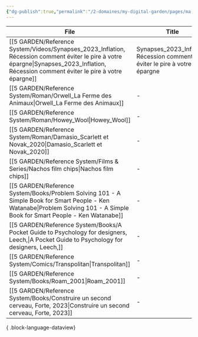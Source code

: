 ```yaml
---
{"dg-publish":true,"permalink":"/2-domaines/my-digital-garden/pages/ma-bibliotheque/","dgShowBacklinks":"false","dgShowLocalGraph":"false","created":"2024-08-11T21:54:47.417+02:00","updated":"2024-08-13T10:20:44.685+02:00"}
---
```


| File                                                                                                                                                                                           | Title                                                                      | Item        | Status  | Read | Contribution |
| ---------------------------------------------------------------------------------------------------------------------------------------------------------------------------------------------- | -------------------------------------------------------------------------- | ----------- | ------- | ---- | ------------ |
| [[5 GARDEN/Reference System/Videos/Synapses_2023_Inflation, Récession  comment éviter le pire à votre épargne\|Synapses_2023_Inflation, Récession  comment éviter le pire à votre épargne]] | Synapses_2023_Inflation, Récession  comment éviter le pire à votre épargne | #type/books | terminé | \-   | \-           |
| [[5 GARDEN/Reference System/Roman/Orwell_La Ferme des Animaux\|Orwell_La Ferme des Animaux]]                                                                                                | \-                                                                         | \-          | terminé | \-   | \-           |
| [[5 GARDEN/Reference System/Roman/Howey_Wool\|Howey_Wool]]                                                                                                                                  | \-                                                                         | \-          | terminé | \-   | \-           |
| [[5 GARDEN/Reference System/Roman/Damasio_Scarlett et Novak_2020\|Damasio_Scarlett et Novak_2020]]                                                                                          | \-                                                                         | \-          | terminé | \-   | \-           |
| [[5 GARDEN/Reference System/Films & Series/Nachos film chips\|Nachos film chips]]                                                                                                           | \-                                                                         | \-          | terminé | \-   | \-           |
| [[5 GARDEN/Reference System/Books/Problem Solving 101 - A Simple Book for Smart People - Ken Watanabe\|Problem Solving 101 - A Simple Book for Smart People - Ken Watanabe]]                | \-                                                                         | \-          | terminé | \-   | \-           |
| [[5 GARDEN/Reference System/Books/A Pocket Guide to Psychology for designers, Leech,\|A Pocket Guide to Psychology for designers, Leech,]]                                                  | \-                                                                         | \-          | terminé | \-   | \-           |
| [[5 GARDEN/Reference System/Comics/Transpolitan\|Transpolitan]]                                                                                                                             | \-                                                                         | \-          | terminé | \-   | \-           |
| [[5 GARDEN/Reference System/Books/Roam_2001\|Roam_2001]]                                                                                                                                    | \-                                                                         | \-          | terminé | \-   | \-           |
| [[5 GARDEN/Reference System/Books/Construire un second cerveau, Forte, 2023\|Construire un second cerveau, Forte, 2023]]                                                                    | \-                                                                         | \-          | terminé | \-   | \-           |

{ .block-language-dataview}